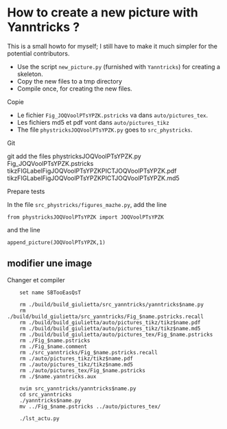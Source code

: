 # How to create a new picture with Yanntricks ?

This is a small howto for myself; I still have to make it much simpler for the potential contributors.

- Use the script `new_picture.py` (furnished with `Yanntricks`) for creating a skeleton.
- Copy the new files to a tmp directory
- Compile once, for creating the new files.

Copie

- Le fichier `Fig_JOQVoolPTsYPZK.pstricks` va dans `auto/pictures_tex`.
- Les fichiers md5 et pdf vont dans `auto/pictures_tikz`   
- The file `phystricksJOQVoolPTsYPZK.py` goes to `src_phystricks`.

Git

git add the files
phystricksJOQVoolPTsYPZK.py 
Fig_JOQVoolPTsYPZK.pstricks 
tikzFIGLabelFigJOQVoolPTsYPZKPICTJOQVoolPTsYPZK.pdf 
tikzFIGLabelFigJOQVoolPTsYPZKPICTJOQVoolPTsYPZK.md5

Prepare tests

In the file `src_phystricks/figures_mazhe.py`, add the line
```
from phystricksJOQVoolPTsYPZK import JOQVoolPTsYPZK
```
and the line
```
append_picture(JOQVoolPTsYPZK,1)
```


## modifier une image

Changer et compiler
```
    set name SBTooEasQsT

    rm ./build/build_giulietta/src_yanntricks/yanntricks$name.py
    rm ./build/build_giulietta/src_yanntricks/Fig_$name.pstricks.recall
    rm ./build/build_giulietta/auto/pictures_tikz/tikz$name.pdf
    rm ./build/build_giulietta/auto/pictures_tikz/tikz$name.md5
    rm ./build/build_giulietta/auto/pictures_tex/Fig_$name.pstricks
    rm ./Fig_$name.pstricks
    rm ./Fig_$name.comment
    rm ./src_yanntricks/Fig_$name.pstricks.recall
    rm ./auto/pictures_tikz/tikz$name.pdf
    rm ./auto/pictures_tikz/tikz$name.md5
    rm ./auto/pictures_tex/Fig_$name.pstricks
    rm ./$name.yanntricks.aux

    nvim src_yanntricks/yanntricks$name.py
    cd src_yanntricks
    ./yanntricks$name.py
    mv ../Fig_$name.pstricks ../auto/pictures_tex/

    ./lst_actu.py
```
